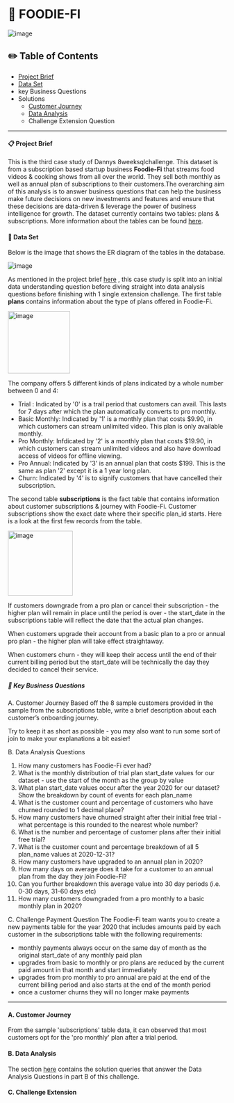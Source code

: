 #  :avocado: FOODIE-FI
![image](https://user-images.githubusercontent.com/54994083/179741981-b7465522-1bea-4de4-8c2d-924365952f28.png)

## :pencil2: Table of Contents

- [Project Brief](#clipboard-project-brief)
- [Data Set](#file_folder-data-set)
- key Business Questions
- Solutions
  - [Customer Journey](#tv-customer-journey)
  - [Data Analysis](https://github.com/shsra430/SQLChallenges/blob/main/Case%20Study%203%20-%20Foodie%20Fi/Solutions.md#bar_chart-data-analysis)
  - Challenge Extension Question
 
***

#### :clipboard: Project Brief

This is the third case study of Dannys 8weeksqlchallenge. This dataset is from a subscription based startup business **Foodie-Fi** that streams food videos & cooking shows from all over the world. They sell both monthly as well as annual plan of subscriptions to their customers.The overarching aim of this analysis is to answer business questions that can help the business make future decisions on new investments and features and ensure that these decisions are data-driven & leverage the power of business intelligence for growth.
The dataset currently contains two tables: plans & subscriptions.
More information about the tables can be found [here](https://8weeksqlchallenge.com/case-study-3/).

#### :file_folder: Data Set
Below is the image that shows the ER diagram of the tables in the database.

![image](https://user-images.githubusercontent.com/54994083/179738560-c5a813e8-9778-4135-a150-c975ca7fb37e.png)

As mentioned in the project brief [here](https://8weeksqlchallenge.com/case-study-3/) , this case study is split into an initial data understanding question before diving straight into data analysis questions before finishing with 1 single extension challenge.
The first table **plans** contains information about the type of plans offered in Foodie-Fi.

<img width="143" alt="image" src="https://user-images.githubusercontent.com/54994083/179754020-abc52578-00af-4695-9667-d17803785a0b.png">

The company offers 5 different kinds of plans indicated by a whole number between 0 and 4:
  * Trial : Indicated by '0' is a trail period that customers can avail. This lasts for 7 days after which the plan automatically converts to pro monthly.
  * Basic Monthly: Indicated by '1' is a monthly plan that costs $9.90, in which customers can stream unlimited video. This plan is only available monthly.
  * Pro Monthly: Infdicated by '2' is a monthly plan that costs $19.90, in which customers can stream unlimited videos and also have download access of videos for offline viewing.
  * Pro Annual: Indicated by '3' is an annual plan that costs $199. This is the same as plan '2' except it is a 1 year long plan.
  * Churn: Indicated by '4' is to signify customers that have cancelled their subscription.

The second table **subscriptions** is the fact table that contains information about customer subscriptions & journey with Foodie-Fi. 
Customer subscriptions show the exact date where their specific plan_id starts. Here is a look at the first few records from the table.

<img width="149" alt="image" src="https://user-images.githubusercontent.com/54994083/179755782-296aa19a-e387-44dd-91fe-bd7a5e245e5b.png">

If customers downgrade from a pro plan or cancel their subscription - the higher plan will remain in place until the period is over - the start_date in the subscriptions table will reflect the date that the actual plan changes.

When customers upgrade their account from a basic plan to a pro or annual pro plan - the higher plan will take effect straightaway.

When customers churn - they will keep their access until the end of their current billing period but the start_date will be technically the day they decided to cancel their service.

##### :thought_balloon: Key Business Questions
A. Customer Journey
Based off the 8 sample customers provided in the sample from the subscriptions table, write a brief description about each customer’s onboarding journey.

Try to keep it as short as possible - you may also want to run some sort of join to make your explanations a bit easier!

B. Data Analysis Questions
  1. How many customers has Foodie-Fi ever had?
  2. What is the monthly distribution of trial plan start_date values for our dataset - use the start of the month as the group by value
  3. What plan start_date values occur after the year 2020 for our dataset? Show the breakdown by count of events for each plan_name
  4. What is the customer count and percentage of customers who have churned rounded to 1 decimal place?
  5. How many customers have churned straight after their initial free trial - what percentage is this rounded to the nearest whole number?
  6. What is the number and percentage of customer plans after their initial free trial?
  7. What is the customer count and percentage breakdown of all 5 plan_name values at 2020-12-31?
  8. How many customers have upgraded to an annual plan in 2020?
  9. How many days on average does it take for a customer to an annual plan from the day they join Foodie-Fi?
 10. Can you further breakdown this average value into 30 day periods (i.e. 0-30 days, 31-60 days etc)
 11. How many customers downgraded from a pro monthly to a basic monthly plan in 2020?

C. Challenge Payment Question
The Foodie-Fi team wants you to create a new payments table for the year 2020 that includes amounts paid by each customer in the subscriptions table with the following requirements:

  - monthly payments always occur on the same day of month as the original start_date of any monthly paid plan
  - upgrades from basic to monthly or pro plans are reduced by the current paid amount in that month and start immediately
  - upgrades from pro monthly to pro annual are paid at the end of the current billing period and also starts at the end of the month period
  - once a customer churns they will no longer make payments
***
#### A. Customer Journey
From the sample 'subscriptions' table data, it can observed that most customers opt for the 'pro monthly' plan after a trial period.
#### B. Data Analysis
The section [here](avocado-foodie-fi) contains the solution queries that answer the Data Analysis Questions in part B of this challenge.
#### C. Challenge Extension
